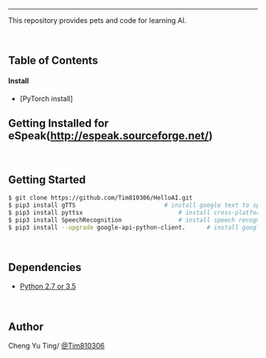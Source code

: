 
--------------------------------------------------------------------------------

This repository provides pets and code for learning AI. 

<br/>

## Table of Contents
#### Install
* [PyTorch install]
## Getting Installed for eSpeak(http://espeak.sourceforge.net/)

<br/>

## Getting Started
```bash
$ git clone https://github.com/Tim810306/HelloAI.git
$ pip3 install gTTS	                		# install google text to speech 
$ pip3 install pyttsx                   		# install cross-platform speech
$ pip3 install SpeechRecognition        		# install speech recognition
$ pip3 install --upgrade google-api-python-client.      # install google api python
```

<br/>

## Dependencies
* [Python 2.7 or 3.5](https://www.continuum.io/downloads)


<br/>


## Author
Cheng Yu Ting/ [@Tim810306](https://github.com/Tim810306)